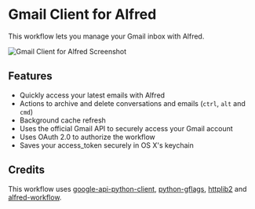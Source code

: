 Gmail Client for Alfred
==============

This workflow lets you manage your Gmail inbox with Alfred.

![Gmail Client for Alfred Screenshot](https://raw.github.com/fniephaus/alfred-gmail/master/screenshot.gif)

## Features

- Quickly access your latest emails with Alfred
- Actions to archive and delete conversations and emails (`ctrl`, `alt` and `cmd`)
- Background cache refresh
- Uses the official Gmail API to securely access your Gmail account
- Uses OAuth 2.0 to authorize the workflow
- Saves your access_token securely in OS X's keychain


## Credits

This workflow uses [google-api-python-client](https://code.google.com/p/google-api-python-client/), [python-gflags](https://code.google.com/p/python-gflags/), [httplib2](https://pypi.python.org/pypi/httplib2) and [alfred-workflow](https://github.com/deanishe/alfred-workflow).
